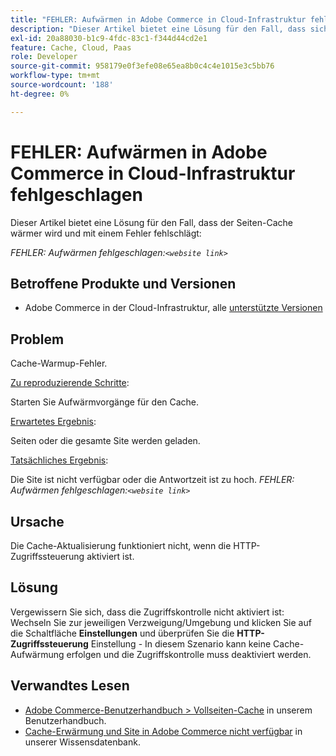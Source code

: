 ```yaml
---
title: "FEHLER: Aufwärmen in Adobe Commerce in Cloud-Infrastruktur fehlgeschlagen"
description: "Dieser Artikel bietet eine Lösung für den Fall, dass sich der Seiten-Cache erwärmt und mit einem Fehler fehlschlägt:"
exl-id: 20a88030-b1c9-4fdc-83c1-f344d44cd2e1
feature: Cache, Cloud, Paas
role: Developer
source-git-commit: 958179e0f3efe08e65ea8b0c4c4e1015e3c5bb76
workflow-type: tm+mt
source-wordcount: '188'
ht-degree: 0%

---
```


# FEHLER: Aufwärmen in Adobe Commerce in Cloud-Infrastruktur fehlgeschlagen

Dieser Artikel bietet eine Lösung für den Fall, dass der Seiten-Cache wärmer wird und mit einem Fehler fehlschlägt:

*FEHLER: Aufwärmen fehlgeschlagen:`<website link>`*

## Betroffene Produkte und Versionen

* Adobe Commerce in der Cloud-Infrastruktur, alle [unterstützte Versionen](https://magento.com/sites/default/files/magento-software-lifecycle-policy.pdf)

## Problem

Cache-Warmup-Fehler.

<u>Zu reproduzierende Schritte</u>:

Starten Sie Aufwärmvorgänge für den Cache.

<u>Erwartetes Ergebnis</u>:

Seiten oder die gesamte Site werden geladen.

<u>Tatsächliches Ergebnis</u>:

Die Site ist nicht verfügbar oder die Antwortzeit ist zu hoch. *FEHLER: Aufwärmen fehlgeschlagen:`<website link>`*

## Ursache

Die Cache-Aktualisierung funktioniert nicht, wenn die HTTP-Zugriffssteuerung aktiviert ist.

## Lösung

Vergewissern Sie sich, dass die Zugriffskontrolle nicht aktiviert ist: Wechseln Sie zur jeweiligen Verzweigung/Umgebung und klicken Sie auf die Schaltfläche **Einstellungen** und überprüfen Sie die **HTTP-Zugriffssteuerung** Einstellung - In diesem Szenario kann keine Cache-Aufwärmung erfolgen und die Zugriffskontrolle muss deaktiviert werden.

## Verwandtes Lesen

* [Adobe Commerce-Benutzerhandbuch > Vollseiten-Cache](https://docs.magento.com/user-guide/system/cache-full-page.html) in unserem Benutzerhandbuch.
* [Cache-Erwärmung und Site in Adobe Commerce nicht verfügbar](/help/troubleshooting/miscellaneous/cache-warming-up-and-site-unavailable-on-magento.md) in unserer Wissensdatenbank.
